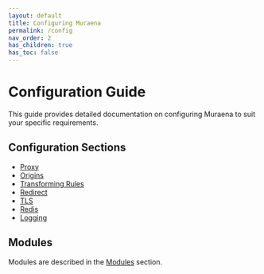 ```yaml
---
layout: default
title: Configuring Muraena
permalink: /config
nav_order: 2
has_children: true
has_toc: false
---
```


# Configuration Guide

This guide provides detailed documentation on configuring Muraena to suit your specific requirements. 

## Configuration Sections

- [Proxy](./proxy)
- [Origins](./origins)
- [Transforming Rules](./transform)
- [Redirect](./redirect)
- [TLS](./tls)
- [Redis](./redis)
- [Logging](./log)
 

## Modules

Modules are described in the [Modules](/modules) section.
